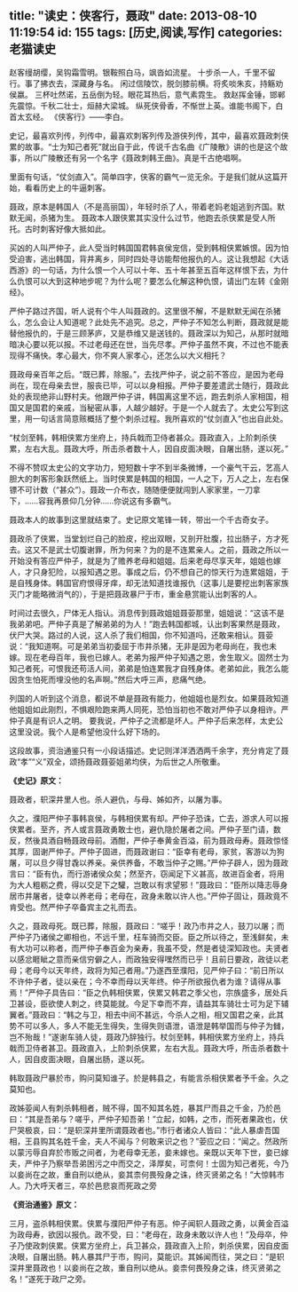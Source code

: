 title: "读史：侠客行，聂政"
date: 2013-08-10 11:19:54
id: 155
tags: [历史,阅读,写作]
categories: 老猫读史
---

赵客缦胡缨，吴钩霜雪明。银鞍照白马，飒沓如流星。
十步杀一人，千里不留行。事了拂衣去，深藏身与名。
闲过信陵饮，脱剑膝前横。将炙啖朱亥，持觞劝侯嬴。
三杯吐然诺，五岳倒为轻。眼花耳热后，意气素霓生。
救赵挥金锤，邯郸先震惊。千秋二壮士，烜赫大梁城。
纵死侠骨香，不惭世上英。谁能书阁下，白首太玄经。
《侠客行》——李白。

史记，最喜欢列传，列传中，最喜欢刺客列传及游侠列传，其中，最喜欢聂政刺侠累的故事。“士为知己者死”就出自于此，传说千古名曲《广陵散》讲的也是这个故事，所以广陵散还有另一个名字《聂政刺韩王曲》。真是千古绝唱啊。

里面有句话，“仗剑直入”。简单四字，侠客的霸气一览无余。于是我们就从这篇开始，看看历史上的牛逼刺客。

聂政，原本是韩国人（不是高丽国），年轻时杀了人，带着老妈老姐逃到齐国。默默无闻，杀猪为生。
聂政本人跟侠累其实没什么过节，他跑去杀侠累是受人所托。古时刺客好像大抵如此。

买凶的人叫严仲子，此人受当时韩国国君韩哀侯宠信，受到韩相侠累嫉恨。因为怕受迫害，逃出韩国，背井离乡，同时四处寻访能帮他报仇的人。这让我想起《大话西游》的一句话，为什么恨一个人可以十年、五十年甚至五百年这样恨下去，为什么仇恨可以大到这种地步呢？为什么呢？要怎么化解这种仇恨，请出门左转《金刚经》。

严仲子路过齐国，听人说有个牛人叫聂政的。这里很不解，不是默默无闻在杀猪么，怎么会让人知道呢？此处先不追究。总之，严仲子不知怎么判断，聂政就是能替他报仇的，于是三顾茅庐，又是恭维又是送钱的。聂政深以为知己，从那时就暗暗决心要以死以报。不过老母还在世，当先尽孝。严仲子虽然不爽，不过也不能表现得不痛快。孝心最大，你不爽人家孝心，还怎么以大义相托？

聂政母亲百年之后。“既已葬，除服。”，去找严仲子，说之前不答应，是因为老母尚在，现在母亲去世，服丧已毕，可以以身相报。严仲子要差遣武士随行，聂政此处的表现绝非山野村夫。他跟严仲子讲，韩国离这里不远，跑去刺杀人家相国，相国又是国君的亲戚，当秘密从事，人越少越好。于是一个人就去了。太史公写到这里，用一句话言简意赅概括了整个刺杀过程。我所喜欢的“仗剑直入”也出自此处。

<!--more-->

“杖剑至韩，韩相侠累方坐府上，持兵戟而卫侍者甚众。聂政直入，上阶刺杀侠累，左右大乱。聂政大呼，所击杀者数十人，因自皮面决眼，自屠出肠，遂以死。”

不得不赞叹太史公的文字功力，短短数十字不到半条微博，一个豪气干云，艺高人胆大的刺客形象跃然纸上。当时侠累是韩国的相国，一人之下，万人之上，左右保镖不可计数（“甚众”）。聂政一介布衣，随随便便就闯到人家家里，一刀拿下，……容我再景仰几分钟……你说这有多霸气。

聂政本人的故事到这里就结束了。史记原文笔锋一转，带出一个千古奇女子。

聂政杀了侠累，当堂划烂自己的脸皮，挖出双眼，又剖开肚腹，拉出肠子，方才死去。这又不是武士切腹谢罪，所为何来？为的是不连累亲人。之前，聂政之所以一开始没有答应严仲子，就是为了赡养老母和姐姐。后来老母尽享天年，姐姐也嫁人，才只身犯险，以报知遇之恩。事成之后，仍不想自己的惊天行为连累姐姐，于是自残身体。韩国官府恨得牙痒，却无法知道找谁报仇（这事儿是要挖出刺客家族灭门才能略微消气的），于是把聂政暴尸于市，重金悬赏能认出刺客的人。

时间过去很久，尸体无人指认。消息传到聂政姐姐聂荌那里，姐姐说：“这该不是我弟弟吧。严仲子真是了解弟弟的为人！”跑去韩国都城，认出刺客果然是聂政，伏尸大哭。路过的人说，这人杀了我们相国，你不知道吗，还敢来相认。聂荌说：“我知道啊。可是弟弟当初委屈于市井杀猪，无非是因为老母尚在，我也未嫁。现在老母百年，我也已嫁人。老弟为报严仲子知遇之恩，舍生取义。固然士为知己者死，可恨我还苟活人间，弟弟是怕连累我才自残身体。老弟如此，我怎么能因贪生怕死而埋没他的名声啊。”然后大呼三声，悲痛气绝。

列国的人听到这个消息，都说不单是聂政有能力，他姐姐也是烈女。如果聂政知道他姐姐如此刚烈，不惧艰险跑来两人同死，恐怕当初也不敢对严仲子以身相许。严仲子真是有识人之明。
要我说，严仲子之流都是坏人。严仲子后来怎样，太史公这里没说。我个人是希望他没什么好下场的。

这段故事，资治通鉴只有一小段话描述。史记则洋洋洒洒两千余字，充分肯定了聂政“孝”“义”双全，颂扬聂政聂荌姐弟均侠，为后世之人所敬重。

**《史记》原文：**

聂政者，轵深井里人也。杀人避仇，与母、姊如齐，以屠为事。

久之，濮阳严仲子事韩哀侯，与韩相侠累有却。严仲子恐诛，亡去，游求人可以报侠累者。至齐，齐人或言聂政勇敢士也，避仇隐於屠者之间。严仲子至门请，数反，然後具酒自畅聂政母前。酒酣，严仲子奉黄金百溢，前为聂政母寿。聂政惊怪其厚，固谢严仲子。严仲子固进，而聂政谢曰：“臣幸有老母，家贫，客游以为狗屠，可以旦夕得甘毳以养亲。亲供养备，不敢当仲子之赐。”严仲子辟人，因为聂政言曰：“臣有仇，而行游诸侯众矣；然至齐，窃闻足下义甚高，故进百金者，将用为大人粗粝之费，得以交足下之驩，岂敢以有求望邪！”聂政曰：“臣所以降志辱身居市井屠者，徒幸以养老母；老母在，政身未敢以许人也。”严仲子固让，聂政竟不肯受也。然严仲子卒备宾主之礼而去。

久之，聂政母死。既已葬，除服，聂政曰：“嗟乎！政乃市井之人，鼓刀以屠；而严仲子乃诸侯之卿相也，不远千里，枉车骑而交臣。臣之所以待之，至浅鲜矣，未有大功可以称者，而严仲子奉百金为亲寿，我虽不受，然是者徒深知政也。夫贤者以感忿睚眦之意而亲信穷僻之人，而政独安得嘿然而已乎！且前日要政，政徒以老母；老母今以天年终，政将为知己者用。”乃遂西至濮阳，见严仲子曰：“前日所以不许仲子者，徒以亲在；今不幸而母以天年终。仲子所欲报仇者为谁？请得从事焉！”严仲子具告曰：“臣之仇韩相侠累，侠累又韩君之季父也，宗族盛多，居处兵卫甚设，臣欲使人刺之，终莫能就。今足下幸而不弃，请益其车骑壮士可为足下辅翼者。”聂政曰：“韩之与卫，相去中间不甚远，今杀人之相，相又国君之亲，此其势不可以多人，多人不能无生得失，生得失则语泄，语泄是韩举国而与仲子为雠，岂不殆哉！”遂谢车骑人徒，聂政乃辞独行。杖剑至韩，韩相侠累方坐府上，持兵戟而卫侍者甚卫。聂政直入，上阶刺杀侠累，左右大乱。聂政大呼，所击杀者数十人，因自皮面决眼，自屠出肠，遂以死。

韩取聂政尸暴於市，购问莫知谁子。於是韩县之，有能言杀相侠累者予千金。久之莫知也。

政姊荌闻人有刺杀韩相者，贼不得，国不知其名姓，暴其尸而县之千金，乃於邑曰：“其是吾弟与？嗟乎，严仲子知吾弟！”立起，如韩，之市，而死者果政也，伏尸哭极哀，曰：“是轵深井里所谓聂政者也。”市行者诸众人皆曰：“此人暴虐吾国相，王县购其名姓千金，夫人不闻与？何敢来识之也？”荌应之曰：“闻之。然政所以蒙污辱自弃於市贩之间者，为老母幸无恙，妾未嫁也。亲既以天年下世，妾已嫁夫，严仲子乃察举吾弟困污之中而交之，泽厚矣，可柰何！士固为知己者死，今乃以妾尚在之故，重自刑以绝从，妾其柰何畏殁身之诛，终灭贤弟之名！”大惊韩市人。乃大呼天者三，卒於邑悲哀而死政之旁

**《资治通鉴》原文：**

三月，盗杀韩相侠累。侠累与濮阳严仲子有恶。仲子闻轵人聂政之勇，以黄金百溢为政母寿，欲因以报仇。政不受，曰：“老母在，政身未敢以许人也！”及母卒，仲子乃使政刺侠累。侠累方坐府上，兵卫甚众，聂政直入上阶，刺杀侠累，因自皮面决眼，自屠出肠。韩人暴其尸于市，购问，莫能识。其姊闻而往，哭之曰：“是轵深井里聂政也！以妾尚在之故，重自刑以绝从。妾柰何畏殁身之诛，终灭贤弟之名！”遂死于政尸之旁。